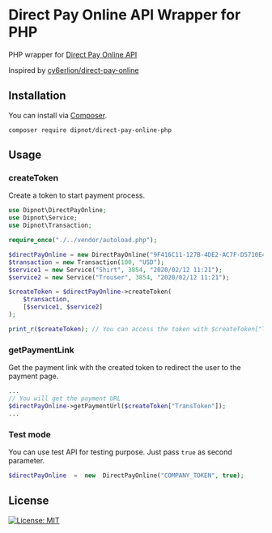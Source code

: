 
# Direct Pay Online API Wrapper for PHP
PHP wrapper for [Direct Pay Online API](https://directpayonline.atlassian.net/wiki/spaces/API/overview)

Inspired by [cy6erlion/direct-pay-online](https://github.com/cy6erlion/direct-pay-online)

## Installation
You can install via [Composer](https://getcomposer.org/).

    composer require dipnot/direct-pay-online-php

## Usage
### createToken
Create a token to start payment process.
```php
use Dipnot\DirectPayOnline;
use Dipnot\Service;
use Dipnot\Transaction;

require_once("./../vendor/autoload.php");

$directPayOnline = new DirectPayOnline("9F416C11-127B-4DE2-AC7F-D5710E4C5E0A");
$transaction = new Transaction(100, "USD");
$service1 = new Service("Shirt", 3854, "2020/02/12 11:21");
$service2 = new Service("Trouser", 3854, "2020/02/12 11:21");

$createToken = $directPayOnline->createToken(
	$transaction,
	[$service1, $service2]
);

print_r($createToken); // You can access the token with $createToken["TransToken"]
```

### getPaymentLink
Get the payment link with the created token to redirect the user to the payment page.
```php
...
// You will get the payment URL
$directPayOnline->getPaymentUrl($createToken["TransToken"]);
...
```

### Test mode
You can use test API for testing purpose. Just pass `true` as second parameter.
```php
$directPayOnline  =  new  DirectPayOnline("COMPANY_TOKEN", true);
```

## License
[![License: MIT](https://img.shields.io/badge/License-MIT-%232fdcff)](https://github.com/dipnot/direct-pay-online-php/blob/main/LICENSE)
